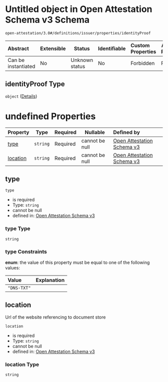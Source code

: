 # Untitled object in Open Attestation Schema v3 Schema

```txt
open-attestation/3.0#/definitions/issuer/properties/identityProof
```




| Abstract            | Extensible | Status         | Identifiable | Custom Properties | Additional Properties | Access Restrictions | Defined In                                                                       |
| :------------------ | ---------- | -------------- | ------------ | :---------------- | --------------------- | ------------------- | -------------------------------------------------------------------------------- |
| Can be instantiated | No         | Unknown status | No           | Forbidden         | Forbidden             | none                | [tradetrust.schema.json\*](../out/tradetrust.schema.json "open original schema") |

## identityProof Type

`object` ([Details](tradetrust-definitions-issuer-properties-identityproof.md))

# undefined Properties

| Property              | Type     | Required | Nullable       | Defined by                                                                                                                                                                                          |
| :-------------------- | -------- | -------- | -------------- | :-------------------------------------------------------------------------------------------------------------------------------------------------------------------------------------------------- |
| [type](#type)         | `string` | Required | cannot be null | [Open Attestation Schema v3](tradetrust-definitions-issuer-properties-identityproof-properties-type.md "open-attestation/3.0#/definitions/issuer/properties/identityProof/properties/type")         |
| [location](#location) | `string` | Required | cannot be null | [Open Attestation Schema v3](tradetrust-definitions-issuer-properties-identityproof-properties-location.md "open-attestation/3.0#/definitions/issuer/properties/identityProof/properties/location") |

## type




`type`

-   is required
-   Type: `string`
-   cannot be null
-   defined in: [Open Attestation Schema v3](tradetrust-definitions-issuer-properties-identityproof-properties-type.md "open-attestation/3.0#/definitions/issuer/properties/identityProof/properties/type")

### type Type

`string`

### type Constraints

**enum**: the value of this property must be equal to one of the following values:

| Value       | Explanation |
| :---------- | ----------- |
| `"DNS-TXT"` |             |

## location

Url of the website referencing to document store


`location`

-   is required
-   Type: `string`
-   cannot be null
-   defined in: [Open Attestation Schema v3](tradetrust-definitions-issuer-properties-identityproof-properties-location.md "open-attestation/3.0#/definitions/issuer/properties/identityProof/properties/location")

### location Type

`string`

